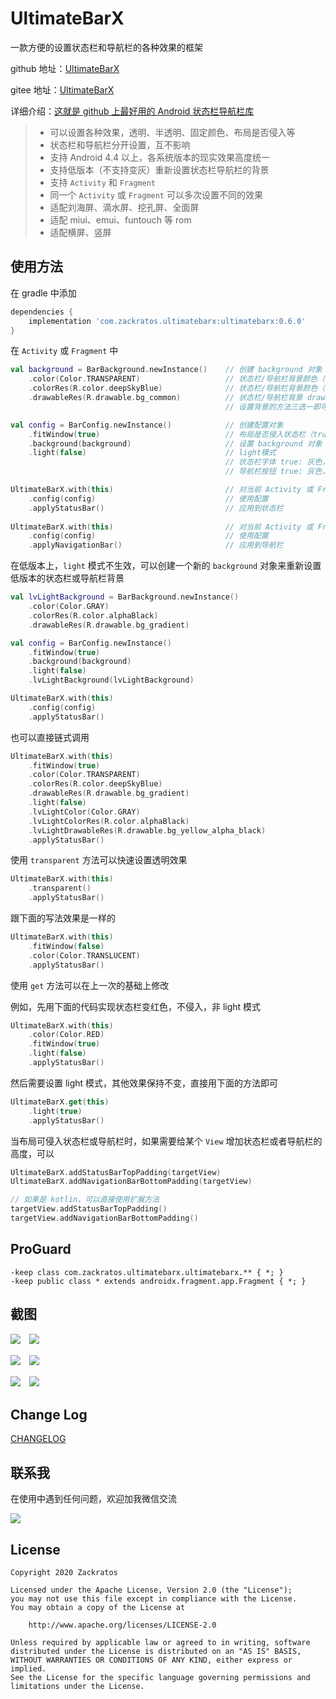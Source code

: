 # UltimateBarX
一款方便的设置状态栏和导航栏的各种效果的框架

github 地址：[UltimateBarX](https://github.com/Zackratos/UltimateBarX)

gitee 地址：[UltimateBarX](https://gitee.com/zackratos/UltimateBarX)

详细介绍：[这就是 github 上最好用的 Android 状态栏导航栏库](https://juejin.cn/post/6903165109485436935)

> * 可以设置各种效果，透明、半透明、固定颜色、布局是否侵入等
> * 状态栏和导航栏分开设置，互不影响
> * 支持 Android 4.4 以上，各系统版本的现实效果高度统一
> * 支持低版本（不支持变灰）重新设置状态栏导航栏的背景
> * 支持 `Activity` 和 `Fragment`
> * 同一个 `Activity` 或 `Fragment` 可以多次设置不同的效果
> * 适配刘海屏、滴水屏、挖孔屏、全面屏
> * 适配 miui、emui、funtouch 等 rom
> * 适配横屏、竖屏

## 使用方法
在 gradle 中添加
```groovy
dependencies {
    implementation 'com.zackratos.ultimatebarx:ultimatebarx:0.6.0'
}
```

在 `Activity` 或 `Fragment` 中
```kotlin
val background = BarBackground.newInstance()    // 创建 background 对象
    .color(Color.TRANSPARENT)                   // 状态栏/导航栏背景颜色（色值）
    .colorRes(R.color.deepSkyBlue)              // 状态栏/导航栏背景颜色（资源id）
    .drawableRes(R.drawable.bg_common)          // 状态栏/导航栏背景 drawable
                                                // 设置背景的方法三选一即可

val config = BarConfig.newInstance()            // 创建配置对象
    .fitWindow(true)                            // 布局是否侵入状态栏（true 不侵入，false 侵入）
    .background(background)                     // 设置 background 对象
    .light(false)                               // light模式
                                                // 状态栏字体 true: 灰色，false: 白色 Android 6.0+
                                                // 导航栏按钮 true: 灰色，false: 白色 Android 8.0+

UltimateBarX.with(this)                         // 对当前 Activity 或 Fragment 生效
    .config(config)                             // 使用配置
    .applyStatusBar()                           // 应用到状态栏
    
UltimateBarX.with(this)                         // 对当前 Activity 或 Fragment 生效
    .config(config)                             // 使用配置
    .applyNavigationBar()                       // 应用到导航栏
```

在低版本上，`light` 模式不生效，可以创建一个新的 `background` 对象来重新设置低版本的状态栏或导航栏背景
```kotlin
val lvLightBackground = BarBackground.newInstance()
    .color(Color.GRAY)
    .colorRes(R.color.alphaBlack)
    .drawableRes(R.drawable.bg_gradient)

val config = BarConfig.newInstance()
    .fitWindow(true)
    .background(background)
    .light(false)
    .lvLightBackground(lvLightBackground)

UltimateBarX.with(this)
    .config(config)
    .applyStatusBar()
```

也可以直接链式调用
```kotlin
UltimateBarX.with(this)
    .fitWindow(true)  
    .color(Color.TRANSPARENT)
    .colorRes(R.color.deepSkyBlue)
    .drawableRes(R.drawable.bg_gradient)
    .light(false)
    .lvLightColor(Color.GRAY)
    .lvLightColorRes(R.color.alphaBlack)
    .lvLightDrawableRes(R.drawable.bg_yellow_alpha_black)
    .applyStatusBar()
```

使用 `transparent` 方法可以快速设置透明效果
```kotlin
UltimateBarX.with(this)
    .transparent()
    .applyStatusBar()
```

跟下面的写法效果是一样的
```kotlin
UltimateBarX.with(this)
    .fitWindow(false)
    .color(Color.TRANSLUCENT)
    .applyStatusBar()
```

使用 `get` 方法可以在上一次的基础上修改  

例如，先用下面的代码实现状态栏变红色，不侵入，非 light 模式
```kotlin
UltimateBarX.with(this)
    .color(Color.RED)
    .fitWindow(true)
    .light(false)
    .applyStatusBar()
```

然后需要设置 light 模式，其他效果保持不变，直接用下面的方法即可
```kotlin
UltimateBarX.get(this)
    .light(true)
    .applyStatusBar()
```

当布局可侵入状态栏或导航栏时，如果需要给某个 `View` 增加状态栏或者导航栏的高度，可以
```kotlin
UltimateBarX.addStatusBarTopPadding(targetView)
UltimateBarX.addNavigationBarBottomPadding(targetView)

// 如果是 kotlin，可以直接使用扩展方法
targetView.addStatusBarTopPadding()
targetView.addNavigationBarBottomPadding()
```

## ProGuard
```
-keep class com.zackratos.ultimatebarx.ultimatebarx.** { *; }
-keep public class * extends androidx.fragment.app.Fragment { *; }
```

## 截图
![](screenshots/transparent_1.png)　![](screenshots/transparent_2.png)

![](screenshots/effect_1.png)　![](screenshots/effect_2.png)

![](screenshots/dynamic_1.gif)　![](screenshots/dynamic_2.gif)

## Change Log
[CHANGELOG](CHANGELOG.md)

## 联系我
在使用中遇到任何问题，欢迎加我微信交流

![](screenshots/wechat.jpg)

## License
```
Copyright 2020 Zackratos

Licensed under the Apache License, Version 2.0 (the "License");
you may not use this file except in compliance with the License.
You may obtain a copy of the License at

    http://www.apache.org/licenses/LICENSE-2.0

Unless required by applicable law or agreed to in writing, software
distributed under the License is distributed on an "AS IS" BASIS,
WITHOUT WARRANTIES OR CONDITIONS OF ANY KIND, either express or implied.
See the License for the specific language governing permissions and
limitations under the License.
```